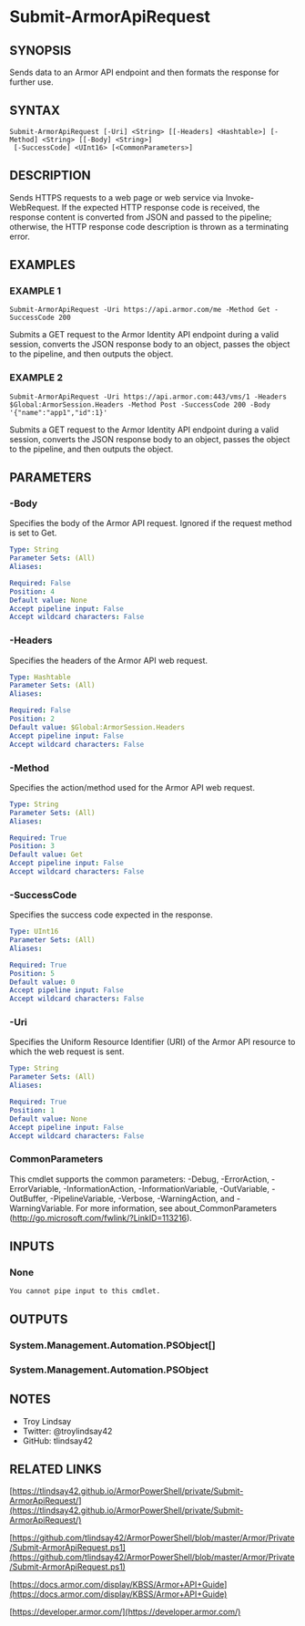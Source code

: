 # Submit-ArmorApiRequest

## SYNOPSIS
Sends data to an Armor API endpoint and then formats the response for further
use.

## SYNTAX

```
Submit-ArmorApiRequest [-Uri] <String> [[-Headers] <Hashtable>] [-Method] <String> [[-Body] <String>]
 [-SuccessCode] <UInt16> [<CommonParameters>]
```

## DESCRIPTION
Sends HTTPS requests to a web page or web service via Invoke-WebRequest.
If the
expected HTTP response code is received, the response content is converted from
JSON and passed to the pipeline; otherwise, the HTTP response code description
is thrown as a terminating error.

## EXAMPLES

### EXAMPLE 1
```
Submit-ArmorApiRequest -Uri https://api.armor.com/me -Method Get -SuccessCode 200
```

Submits a GET request to the Armor Identity API endpoint during a valid
session, converts the JSON response body to an object, passes the object to the
pipeline, and then outputs the object.

### EXAMPLE 2
```
Submit-ArmorApiRequest -Uri https://api.armor.com:443/vms/1 -Headers $Global:ArmorSession.Headers -Method Post -SuccessCode 200 -Body '{"name":"app1","id":1}'
```

Submits a GET request to the Armor Identity API endpoint during a valid
session, converts the JSON response body to an object, passes the object to the
pipeline, and then outputs the object.

## PARAMETERS

### -Body
Specifies the body of the Armor API request. 
Ignored if the request method is
set to Get.

```yaml
Type: String
Parameter Sets: (All)
Aliases:

Required: False
Position: 4
Default value: None
Accept pipeline input: False
Accept wildcard characters: False
```

### -Headers
Specifies the headers of the Armor API web request.

```yaml
Type: Hashtable
Parameter Sets: (All)
Aliases:

Required: False
Position: 2
Default value: $Global:ArmorSession.Headers
Accept pipeline input: False
Accept wildcard characters: False
```

### -Method
Specifies the action/method used for the Armor API web request.

```yaml
Type: String
Parameter Sets: (All)
Aliases:

Required: True
Position: 3
Default value: Get
Accept pipeline input: False
Accept wildcard characters: False
```

### -SuccessCode
Specifies the success code expected in the response.

```yaml
Type: UInt16
Parameter Sets: (All)
Aliases:

Required: True
Position: 5
Default value: 0
Accept pipeline input: False
Accept wildcard characters: False
```

### -Uri
Specifies the Uniform Resource Identifier (URI) of the Armor API resource to
which the web request is sent.

```yaml
Type: String
Parameter Sets: (All)
Aliases:

Required: True
Position: 1
Default value: None
Accept pipeline input: False
Accept wildcard characters: False
```

### CommonParameters
This cmdlet supports the common parameters: -Debug, -ErrorAction, -ErrorVariable, -InformationAction, -InformationVariable, -OutVariable, -OutBuffer, -PipelineVariable, -Verbose, -WarningAction, and -WarningVariable.
For more information, see about_CommonParameters (http://go.microsoft.com/fwlink/?LinkID=113216).

## INPUTS

### None
    You cannot pipe input to this cmdlet.

## OUTPUTS

### System.Management.Automation.PSObject[]

### System.Management.Automation.PSObject

## NOTES
- Troy Lindsay
- Twitter: @troylindsay42
- GitHub: tlindsay42

## RELATED LINKS

[https://tlindsay42.github.io/ArmorPowerShell/private/Submit-ArmorApiRequest/](https://tlindsay42.github.io/ArmorPowerShell/private/Submit-ArmorApiRequest/)

[https://github.com/tlindsay42/ArmorPowerShell/blob/master/Armor/Private/Submit-ArmorApiRequest.ps1](https://github.com/tlindsay42/ArmorPowerShell/blob/master/Armor/Private/Submit-ArmorApiRequest.ps1)

[https://docs.armor.com/display/KBSS/Armor+API+Guide](https://docs.armor.com/display/KBSS/Armor+API+Guide)

[https://developer.armor.com/](https://developer.armor.com/)

